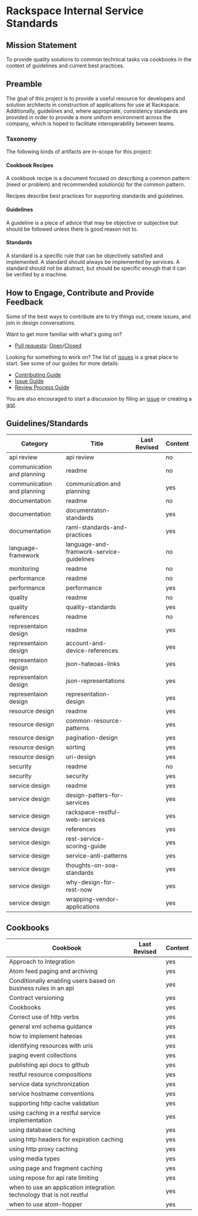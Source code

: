 # Rackspace Internal Service Standards

## Mission Statement

To provide quality solutions to common technical tasks via cookbooks in the context of guidelines and current best practices.

## Preamble

The goal of this project is to provide a useful resource for developers and solution architects in construction of applications for use at Rackspace. Additionally, guidelines and, where appropriate, consistency standards are provided in order to provide a more uniform environment across the company, which is hoped to facilitate interoperability between teams.

### Taxonomy

The following kinds of artifacts are in-scope for this project:

#### Cookbook Recipes

A cookbook recipe is a document focused on describing a common pattern (need or problem) and recommended solution(s) for the common pattern.

Recipes describe best practices for supporting standards and guidelines.

#### Guidelines

A guideline is a piece of advice that may be objective or subjective but should be followed unless there is good reason not to.

#### Standards

A standard is a specific rule that can be objectively satisfied and implemented. A standard should always be implemented by services.  A standard should not be abstract, but should be specific enough that it can be verified by a machine.

## How to Engage, Contribute and Provide Feedback

Some of the best ways to contribute are to try things out, create issues, and join in design conversations.

Want to get more familiar with what's going on?

* [Pull requests](https://github.com/rackerlabs/riss/pulls): [Open](https://github.com/rackerlabs/riss/pulls?q=is%3Aopen+is%3Apr)/[Closed](https://github.com/rackerlabs/riss/pulls?q=is%3Apr+is%3Aclosed)

Looking for something to work on? The list of [issues](https://github.com/rackerlabs/riss/issues) is a great place to start. See some of our guides for more details:

* [Contributing Guide](CONTRIBUTING.md)
* [Issue Guide](issue-guide.md)
* [Review Process Guide](review-process.md)

You are also encouraged to start a discussion by filing an [issue](https://guides.github.com/features/issues/) or creating a [gist](https://help.github.com/articles/about-gists/).

## Guidelines/Standards
| Category| Title | Last Revised | Content |
|---------|-------|--------------|---------|
|api review|api review||no|
|communication and planning|readme||no|
|communication and planning|communication and planning||yes|
|documentation|readme||no|
|documentation|documentaton-standards||yes|
|documentation|raml-standards-and-practices||yes|
|language-framework|language-and-framwork-service-guidelines||no|
|monitoring|readme||no|
|performance|readme||no|
|performance|performance||yes|
|quality|readme||no|
|quality|quality-standards||yes|
|references|readme||no|
|representaion design|readme||yes|
|representaion design|account-and-device-references||yes|
|representaion design|json-hateoas-links||yes|
|representaion design|json-representations||yes|
|representaion design|representation-design||yes|
|resource design|readme||yes|
|resource design|common-resource-patterns||yes|
|resource design|pagination-design||yes|
|resource design|sorting||yes|
|resource design|uri-design||yes|
|security|readme||no|
|security|security||yes|
|service design|readme||yes|
|service design|design-patters-for-services||yes|
|service design|rackspace-restful-web-services||yes|
|service design|references||yes|
|service design|rest-service-scoring-guide||yes|
|service design|service-anti-patterns||yes|
|service design|thoughts-on-soa-standards||yes|
|service design|why-design-for-rest-now||yes|
|service design|wrapping-vendor-applications||yes|

## Cookbooks

| Cookbook | Last Revised | Content |
|----------|--------------|---------|
|Approach to Integration||yes|
|Atom feed paging and archiving||yes|
|Conditionally enabling users based on business rules in an api||yes|
|Contract versioning||yes|
|Cookbooks||yes|
|Correct use of http verbs||yes|
|general xml schema guidance||yes|
|how to implement hateoas||yes|
|identifying resources with uris||yes|
|paging event collections||yes|
|publishing api docs to github||yes|
|restful resource compositions||yes|
|service data synchronization||yes|
|service hostname conventions||yes|
|supporting http cache validation||yes|
|using caching in a restful service implementation||yes|
|using database caching||yes|
|using http headers for expiration caching||yes|
|using http proxy caching||yes|
|using media types||yes|
|using page and fragment caching||yes|
|using repose for api rate limiting||yes|
|when to use an application integration technology that is not restful||yes|
|when to use atom-hopper||yes|
